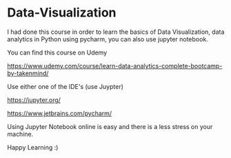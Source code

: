 # Data-Visualization
I had done this course in order to learn the basics of Data Visualization, data analytics in Python using pycharm, you can also use jupyter notebook. 

You can find this course on Udemy

https://www.udemy.com/course/learn-data-analytics-complete-bootcamp-by-takenmind/

Use either one of the IDE's (use Juypter)

https://jupyter.org/

https://www.jetbrains.com/pycharm/

Using Jupyter Notebook online is easy and there is a less stress on your machine.

Happy Learning :)
